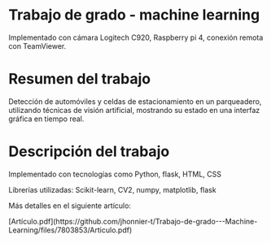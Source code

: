 <h1>Trabajo de grado - machine learning</h1>
<div>
  <p>Implementado con cámara Logitech C920, Raspberry pi 4, conexión remota con TeamViewer.</p>  
  <h1>Resumen del trabajo</h1>
  Detección de automóviles y celdas de estacionamiento en un parqueadero, utilizando técnicas de visión artificial, mostrando su estado en una interfaz gráfica en tiempo real.
  <h1>Descripción del trabajo</h1>
      <p>Implementado con tecnologías como Python, flask, HTML, CSS</p>
      <p>Librerías utilizadas: Scikit-learn, CV2, numpy, matplotlib, flask</p>
      <div>
        <p>Más detalles en el siguiente artículo: </p>
      [Artículo.pdf](https://github.com/jhonnier-t/Trabajo-de-grado---Machine-Learning/files/7803853/Articulo.pdf)
      </div>
</div>
